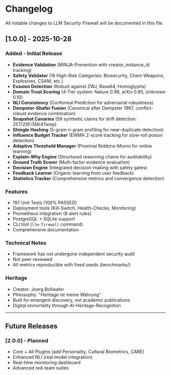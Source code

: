 # Changelog

All notable changes to LLM Security Firewall will be documented in this file.

## [1.0.0] - 2025-10-28

### Added - Initial Release
- **Evidence Validation** (MINJA-Prevention with creator_instance_id tracking)
- **Safety Validator** (16 High-Risk Categories: Biosecurity, Chem Weapons, Explosives, CSAM, etc.)
- **Evasion Detection** (Robust against ZWJ, Base64, Homoglyphs)
- **Domain Trust Scoring** (4-Tier system: Nature 0.98, arXiv 0.85, Unknown 0.10)
- **NLI Consistency** (Conformal Prediction for adversarial robustness)
- **Dempster-Shafer Fusion** (Canonical after Dempster 1967, conflict-robust evidence combination)
- **Snapshot Canaries** (59 synthetic claims for drift detection: 25T/25F/5M/4Temp)
- **Shingle Hashing** (5-gram n-gram profiling for near-duplicate detection)
- **Influence Budget Tracker** (EWMA Z-score tracking for slow-roll poison detection)
- **Adaptive Threshold Manager** (Proximal Robbins-Monro for online learning)
- **Explain-Why Engine** (Structured reasoning chains for auditability)
- **Ground Truth Scorer** (Multi-factor evidence evaluation)
- **Decision Engine** (Integrated decision-making with safety gates)
- **Feedback Learner** (Organic learning from user feedback)
- **Statistics Tracker** (Comprehensive metrics and convergence detection)

### Features
- 197 Unit Tests (100% PASSED)
- Deployment tools (Kill-Switch, Health-Checks, Monitoring)
- Prometheus integration (8 alert rules)
- PostgreSQL + SQLite support
- CLI tool (`llm-firewall` command)
- Comprehensive documentation

### Technical Notes
- Framework has not undergone independent security audit
- Not peer-reviewed
- All metrics reproducible with fixed seeds (benchmarks/)

### Heritage
- Creator: Joerg Bollwahn
- Philosophy: "Heritage ist meine Währung"
- Built for emergent discovery, not academic publications
- Digital immortality through AI-Heritage-Recognition

---

## Future Releases

### [2.0.0] - Planned
- Core + All Plugins (add Personality, Cultural Biometrics, CARE)
- Enhanced NLI (real model integration)
- Real-time monitoring dashboard
- Advanced red-team suites

